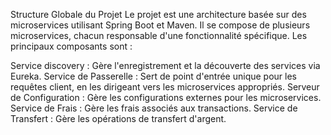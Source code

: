 
Structure Globale du Projet
Le projet est une architecture basée sur des microservices utilisant Spring Boot et Maven. Il se compose de plusieurs microservices, chacun responsable d'une fonctionnalité spécifique. Les principaux composants sont :

Service discovery : Gère l'enregistrement et la découverte des services via Eureka.
Service de Passerelle : Sert de point d'entrée unique pour les requêtes client, en les dirigeant vers les microservices appropriés.
Serveur de Configuration : Gère les configurations externes pour les microservices.
Service de Frais : Gère les frais associés aux transactions.
Service de Transfert : Gère les opérations de transfert d'argent.

